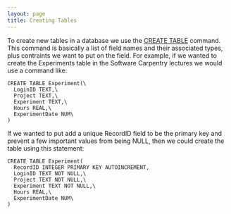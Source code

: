 ```yaml
---
layout: page 
title: Creating Tables
---
```


To create new tables in a database we use the [CREATE
TABLE](http://www.w3schools.com/sql/sql_create_table.asp) command. This
command is basically a list of field names and their associated types,
plus contraints we want to put on the field. For example, if we wanted
to create the Experiments table in the Software Carpentry lectures we
would use a command like:

```
CREATE TABLE Experiment(\
  LoginID TEXT,\
  Project TEXT,\
  Experiment TEXT,\
  Hours REAL,\
  ExperimentDate NUM\
)
```

If we wanted to put add a unique RecordID field to be the primary key
and prevent a few important values from being NULL, then we could create
the table using this statement:

```
CREATE TABLE Experiment(
  RecordID INTEGER PRIMARY KEY AUTOINCREMENT,
  LoginID TEXT NOT NULL,\
  Project TEXT NOT NULL,\
  Experiment TEXT NOT NULL,\
  Hours REAL,\
  ExperimentDate NUM\
)
```